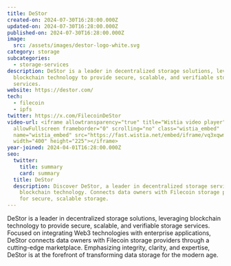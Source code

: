 ```yaml
---
title: DeStor
created-on: 2024-07-30T16:28:00.000Z
updated-on: 2024-07-30T16:28:00.000Z
published-on: 2024-07-30T16:28:00.000Z
image:
  src: /assets/images/destor-logo-white.svg
category: storage
subcategories:
  - storage-services
description: DeStor is a leader in decentralized storage solutions, leveraging
  blockchain technology to provide secure, scalable, and verifiable storage
  services.
website: https://destor.com/
tech:
  - filecoin
  - ipfs
twitter: https://x.com/FilecoinDeStor
video-url: <iframe allowtransparency="true" title="Wistia video player"
  allowFullscreen frameborder="0" scrolling="no" class="wistia_embed"
  name="wistia_embed" src="https://fast.wistia.net/embed/iframe/vq3xqwmsoj"
  width="400" height="225"></iframe>
year-joined: 2024-04-01T16:28:00.000Z
seo:
  twitter:
    title: summary
    card: summary
  title: DeStor
  description: Discover DeStor, a leader in decentralized storage services using
    blockchain technology. Connects data owners with Filecoin storage providers
    for secure, scalable storage.
---
```

DeStor is a leader in decentralized storage solutions, leveraging blockchain technology to provide secure, scalable, and verifiable storage services. Focused on integrating Web3 technologies with enterprise applications, DeStor connects data owners with Filecoin storage providers through a cutting-edge marketplace. Emphasizing integrity, clarity, and expertise, DeStor is at the forefront of transforming data storage for the modern age.
